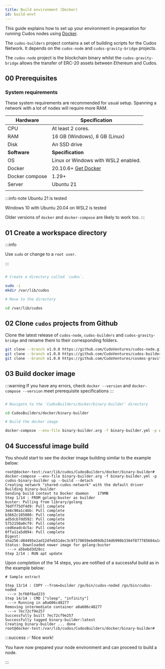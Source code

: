 ```yaml
---
title: Build environment (Docker)
id: build-envt
---
```


This guide explains how to set up your environment in preparation for running Cudos nodes using [Docker](https://docs.docker.com/engine/install/). 

The `cudos-builders` project contains a set of building scripts for the Cudos Network. It depends on the `cudos-node` and `cudos-gravity-bridge` projects. 

The `cudos-node` project is the blockchain binary whilst the `cudos-gravity-bridge` allows the transfer of ERC-20 assets between Ethereum and Cudos. 

## 00 Prerequisites

### System requirements

These system requirements are recommended for usual setup. Spanning a network with a lot of nodes will require more RAM.

| **Hardware** 	| **Specification**           	|
|------	|-------------------------------	|
| CPU   |  At least 2 cores.                |
| RAM  	| 16 GB (Windows), 8 GB (Linux) 	|
| Disk 	| An SSD drive                  	|
|   **Software**  |**Specification**            |
| OS | Linux or Windows with WSL2 enabled.  
| Docker                                                       	|20.10.6+ [Get Docker](https://docs.docker.com/engine/install/) |
| Docker compose                                                   	|1.29+
| Server                             	| Ubuntu 21  
|                                                                        	|

:::info note
Ubuntu 21 is tested

Windows 10 with Ubuntu 20.04 on WSL2 is tested

Older versions of `docker` and `docker-compose` are likely to work too.
:::


## 01 Create a workspace directory 

:::info

Use `sudo` or change to a `root user`.


:::

```bash

# Create a directory called `cudos`.

sudo -i
mkdir /var/lib/cudos

# Move to the directory

cd /var/lib/cudos
```

## 02 Clone `cudos` projects from Github

Clone the latest release of `cudos-node`, `cudos-builders` and `cudos-gravity-bridge` and rename them to their corresponding folders. 

```bash
git clone --branch v1.0.0 https://github.com/CudoVentures/cudos-node.git CudosNode
git clone --branch v1.0.0 https://github.com/CudoVentures/cudos-builders.git CudosBuilders
git clone --branch v1.0.0 https://github.com/CudoVentures/cosmos-gravity-bridge.git CudosGravityBridge

```

## 03 Build docker image

:::warning
If you have any errors, check `docker --version` and `docker-compose --version` meet prerequisite specifications
:::

```bash

# Navigate to the `CudosBuilders/docker/binary-builder` directory

cd CudosBuilders/docker/binary-builder

# Build the docker image 

docker-compose --env-file binary-builder.arg -f binary-builder.yml -p cudos-binary-builder up --build --detach
```

## 04 Successful image build

You should start to see the docker image building similar to the example below:

```shell
root@docker-test:/var/lib/cudos/CudosBuilders/docker/binary-builder# docker-compose --env-file binary-builder.arg -f binary-builder.yml -p cudos-binary-builder up --build --detach
Creating network "shared-cudos-network" with the default driver
Building binary-builder
Sending build context to Docker daemon    179MB
Step 1/14 : FROM golang:buster as builder
buster: Pulling from library/golang
76dff75df4d9: Pull complete 
3e8c90a1c4bb: Pull complete 
b3662c105080: Pull complete 
ad5dcb7dd592: Pull complete 
5752150a0cf9: Pull complete 
ced6eadc4c5a: Pull complete 
0ffa11a5d094: Pull complete 
Digest: sha256:d84495e2ad12dfeb51dec3c9f170659ebd09db234d6990b3364f877785684a14
Status: Downloaded newer image for golang:buster
 ---> a5bebd3d28cc
Step 2/14 : RUN apt update
```

Upon completion of the 14 steps, you are notified of a successful build as in the example below:

```shell
# Sample extract

Step 13/14 : COPY --from=builder /go/bin/cudos-noded /go/bin/cudos-noded
 ---> 3cf60f6ad233
Step 14/14 : CMD ["sleep", "infinity"]
 ---> Running in a0a606c48277
Removing intermediate container a0a606c48277
 ---> 7ec72cf9e257
Successfully built 7ec72cf9e257
Successfully tagged binary-builder:latest
Creating binary-builder ... done
root@docker-test:/var/lib/cudos/CudosBuilders/docker/binary-builder# 
```



:::success ✅ Nice work!

You have now prepared your node environment and can proceed to build a node. 

:::






